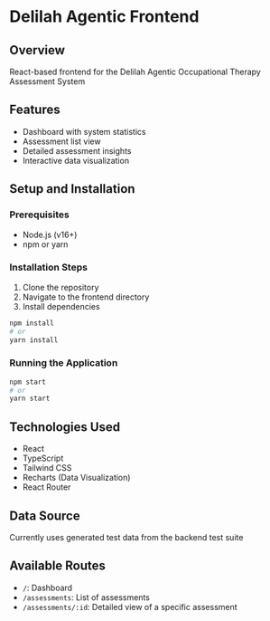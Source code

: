 # Delilah Agentic Frontend

## Overview
React-based frontend for the Delilah Agentic Occupational Therapy Assessment System

## Features
- Dashboard with system statistics
- Assessment list view
- Detailed assessment insights
- Interactive data visualization

## Setup and Installation

### Prerequisites
- Node.js (v16+)
- npm or yarn

### Installation Steps
1. Clone the repository
2. Navigate to the frontend directory
3. Install dependencies
```bash
npm install
# or
yarn install
```

### Running the Application
```bash
npm start
# or
yarn start
```

## Technologies Used
- React
- TypeScript
- Tailwind CSS
- Recharts (Data Visualization)
- React Router

## Data Source
Currently uses generated test data from the backend test suite

## Available Routes
- `/`: Dashboard
- `/assessments`: List of assessments
- `/assessments/:id`: Detailed view of a specific assessment
